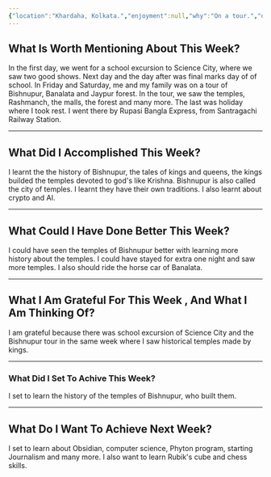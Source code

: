 ```yaml
---
{"location":"Khardaha, Kolkata.","enjoyment":null,"why":"On a tour.","date":"2025-02-19","dg-publish":true,"dg-home":null,"tags":["weeklyreviews"],"aliases":["The one where lot of tour happens in the same week."],"permalink":"/notes/07-journals-calender/weekly-notes/2025-w07/","dgPassFrontmatter":true,"updated":"2025-02-19T17:38:54.487+05:30"}
---
```



## What Is Worth Mentioning About This Week?

In the first day, we went for a school excursion to Science City, where we saw two good shows. Next day and the day after was final marks day of of school. In Friday and Saturday, me and my family was on a tour of Bishnupur, Banalata and Jaypur forest. In the tour, we saw the temples, Rashmanch, the malls, the forest and many more. The last was holiday where I took rest. I went there by Rupasi Bangla Express, from Santragachi Railway Station.

---

## What Did I Accomplished This Week?

I learnt the the history of Bishnupur, the tales of kings and queens, the kings builded the temples devoted to god's like Krishna. Bishnupur is also called the city of temples. I learnt they have their own traditions. I also learnt about crypto and AI.

---

## What Could I Have Done Better This Week?

I could have seen the temples of Bishnupur better with learning more history about the temples. I could have stayed for extra one night and saw more temples. I also should ride the horse car of Banalata.

---

## What I Am Grateful For This Week , And What I Am Thinking Of?

I am grateful because there was school excursion of Science City and the Bishnupur tour in the same week where I saw historical temples made by kings.

---

### What Did I Set To Achive This Week?

I set to learn the history of the temples of Bishnupur, who built them.

---

## What Do I Want To Achieve Next Week?

I set to learn about Obsidian, computer science, Phyton program, starting Journalism and many more. I also want to learn Rubik's cube and chess skills.